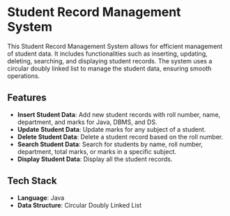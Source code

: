 # Student Record Management System

This Student Record Management System allows for efficient management of student data. It includes functionalities such as inserting, updating, deleting, searching, and displaying student records. The system uses a circular doubly linked list to manage the student data, ensuring smooth operations.

## Features

- **Insert Student Data**: Add new student records with roll number, name, department, and marks for Java, DBMS, and DS.
- **Update Student Data**: Update marks for any subject of a student.
- **Delete Student Data**: Delete a student record based on the roll number.
- **Search Student Data**: Search for students by name, roll number, department, total marks, or marks in a specific subject.
- **Display Student Data**: Display all the student records.

## Tech Stack

- **Language**: Java
- **Data Structure**: Circular Doubly Linked List
